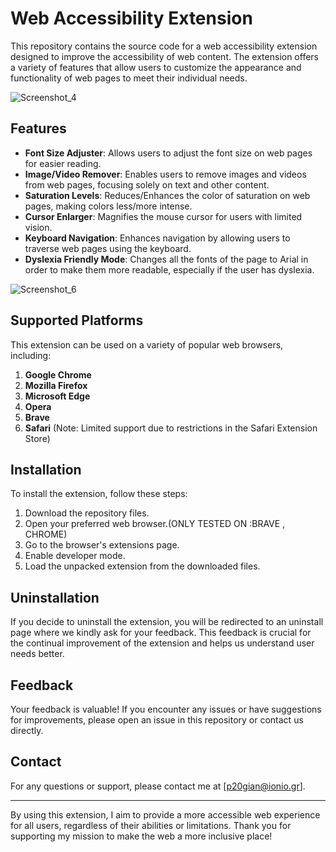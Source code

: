 # Web Accessibility Extension

This repository contains the source code for a web accessibility extension designed to improve the accessibility of web content. The extension offers a variety of features that allow users to customize the appearance and functionality of web pages to meet their individual needs. 

![Screenshot_4](https://github.com/P2020134/Thesis/assets/92644348/39f1edcf-c476-4094-aeff-ae6eeb1ed0c3)


## Features
- **Font Size Adjuster**: Allows users to adjust the font size on web pages for easier reading.
- **Image/Video Remover**: Enables users to remove images and videos from web pages, focusing solely on text and other content.
- **Saturation Levels**: Reduces/Enhances the color of saturation on web pages, making colors less/more intense.
- **Cursor Enlarger**: Magnifies the mouse cursor for users with limited vision.
- **Keyboard Navigation**: Enhances navigation by allowing users to traverse web pages using the keyboard.
- **Dyslexia Friendly Mode**: Changes all the fonts of the page to Arial in order to make them more readable, especially if the user has dyslexia.

![Screenshot_6](https://github.com/user-attachments/assets/a0b8b973-c739-49c3-91e5-ee0685722f3e)




## Supported Platforms

This extension can be used on a variety of popular web browsers, including:

1. **Google Chrome**
2. **Mozilla Firefox**
3. **Microsoft Edge**
4. **Opera**
5. **Brave**
6. **Safari** (Note: Limited support due to restrictions in the Safari Extension Store)

## Installation

To install the extension, follow these steps:

1. Download the repository files.
2. Open your preferred web browser.(ONLY TESTED ON :BRAVE , CHROME)
3. Go to the browser's extensions page.
4. Enable developer mode.
5. Load the unpacked extension from the downloaded files.

## Uninstallation

If you decide to uninstall the extension, you will be redirected to an uninstall page where we kindly ask for your feedback. This feedback is crucial for the continual improvement of the extension and helps us understand user needs better.

## Feedback

Your feedback is valuable! If you encounter any issues or have suggestions for improvements, please open an issue in this repository or contact us directly.

## Contact

For any questions or support, please contact me at [p20gian@ionio.gr].

---

By using this extension, I aim to provide a more accessible web experience for all users, regardless of their abilities or limitations. Thank you for supporting my mission to make the web a more inclusive place!
